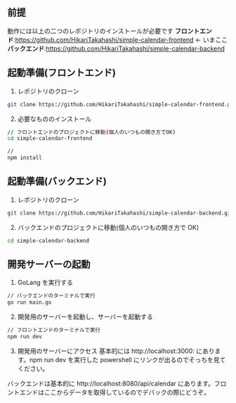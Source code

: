 ## 前提

動作には以上の二つのレポジトリのインストールが必要です
**フロントエンド**:https://github.com/HikariTakahashi/simple-calendar-frontend ← いまここ
**バックエンド**:https://github.com/HikariTakahashi/simple-calendar-backend

## 起動準備(フロントエンド)

1. レポジトリのクローン

```bash
git clone https://github.com/HikariTakahashi/simple-calendar-frontend.git
```

2. 必要なもののインストール

```bash
// フロントエンドのプロジェクトに移動(個人のいつもの開き方でOK)
cd simple-calendar-frontend

//
npm install
```

## 起動準備(バックエンド)

1. レポジトリのクローン

```bash
git clone https://github.com/HikariTakahashi/simple-calendar-backend.git
```

2. バックエンドのプロジェクトに移動(個人のいつもの開き方で OK)

```bash
cd simple-calendar-backend
```

## 開発サーバーの起動

1. GoLang を実行する

```bash
// バックエンドのターミナルで実行
go run main.go
```

2. 開発用のサーバーを起動し、サーバーを起動する

```bash
// フロントエンドのターミナルで実行
npm run dev
```

3. 開発用のサーバーにアクセス
   基本的には http://localhost:3000: にあります。npm run dev を実行した powershell にリンクが出るのでそっちを見てください。

バックエンドは基本的に http://localhost:8080/api/calendar にあります。フロントエンドはここからデータを取得しているのでデバックの際にどうぞ。
